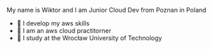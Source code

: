  My name is Wiktor and I am Junior Cloud Dev from Poznan in Poland
 <ul>
  <li>🌱   I develop my aws skills</li>
  <li>🔭   I am an aws cloud practitorner</li>
  <li>🏫   I study at the Wrocław University of Technology</li>
 </ul>
